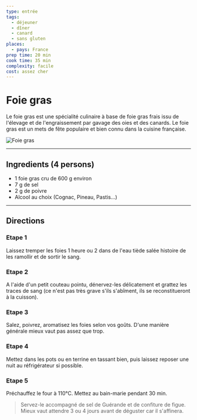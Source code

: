 ```yaml
---
type: entrée
tags:
  - déjeuner
  - dîner
  - canard
  - sans gluten
places:
  - pays: France
prep time: 20 min
cook time: 35 min
complexity: facile
cost: assez cher
---
```


# Foie gras

Le foie gras est une spécialité culinaire à base de foie gras frais issu de l'élevage et de l'engraissement par gavage des oies et des canards. Le foie gras est un mets de fête populaire et bien connu dans la cuisine française.

![Foie gras](https://bdav24.github.io/recipes/img/france/foie-gras.jpg)

---

## Ingredients (4 persons)

- 1 foie gras cru de 600 g environ
- 7 g de sel
- 2 g de poivre
- Alcool au choix (Cognac, Pineau, Pastis...)

---

## Directions

### Etape 1

Laissez tremper les foies 1 heure ou 2 dans de l'eau tiède salée histoire de les ramollir et de sortir le sang.

### Etape 2

A l'aide d'un petit couteau pointu, dénervez-les délicatement et grattez les traces de sang (ce n'est pas très grave s'ils s'abîment, ils se reconstitueront à la cuisson).

### Etape 3

Salez, poivrez, aromatisez les foies selon vos goûts. D'une manière générale mieux vaut pas assez que trop.

### Etape 4

Mettez dans les pots ou en terrine en tassant bien, puis laissez reposer une nuit au réfrigérateur si possible.

### Etape 5

Préchauffez le four à 110°C. Mettez au bain-marie pendant 30 min.

> Servez-le accompagné de sel de Guérande et de confiture de figue. Mieux vaut attendre 3 ou 4 jours avant de déguster car il s'affinera.
